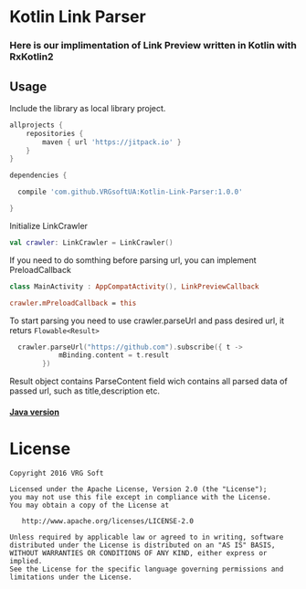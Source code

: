 # Kotlin Link Parser
### Here is our implimentation of Link Preview written in Kotlin with RxKotlin2
## Usage
Include the library as local library project.
```gradle
allprojects {
    repositories {
        maven { url 'https://jitpack.io' }
    }
}

dependencies {

  compile 'com.github.VRGsoftUA:Kotlin-Link-Parser:1.0.0'

}
```

Initialize LinkCrawler
```kotlin
val crawler: LinkCrawler = LinkCrawler()
```
If you need to do somthing before parsing url, you can implement PreloadCallback
```kotlin
class MainActivity : AppCompatActivity(), LinkPreviewCallback

crawler.mPreloadCallback = this
```
To start parsing you need to use crawler.parseUrl and pass desired url, it returs ```Flowable<Result>```
```kotlin
  crawler.parseUrl("https://github.com").subscribe({ t ->
            mBinding.content = t.result
        })
 ```
 Result object contains ParseContent field wich contains all parsed data of passed url, such as title,description etc. 
  #### [Java version](https://github.com/VRGsoftUA/Java-Link-Parser/)
License
=================================

    Copyright 2016 VRG Soft

    Licensed under the Apache License, Version 2.0 (the "License");
    you may not use this file except in compliance with the License.
    You may obtain a copy of the License at

       http://www.apache.org/licenses/LICENSE-2.0

    Unless required by applicable law or agreed to in writing, software
    distributed under the License is distributed on an "AS IS" BASIS,
    WITHOUT WARRANTIES OR CONDITIONS OF ANY KIND, either express or implied.
    See the License for the specific language governing permissions and
    limitations under the License.
